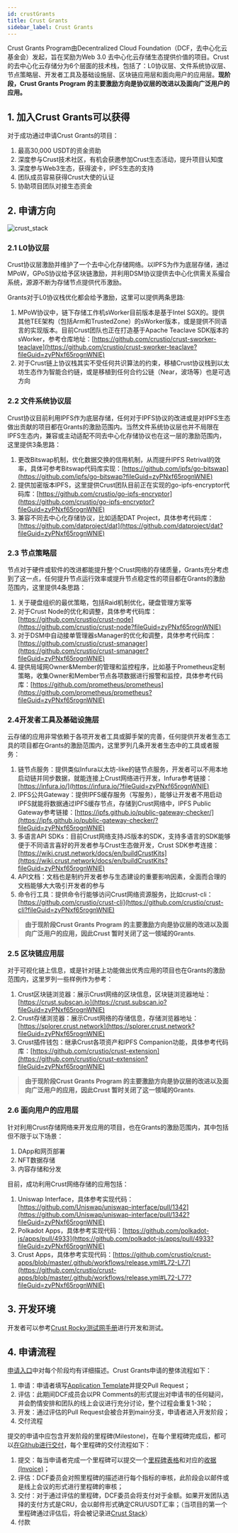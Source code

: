 ```yaml
---
id: crustGrants
title: Crust Grants
sidebar_label: Crust Grants
---
```


Crust Grants Program由Decentralized Cloud Foundation（DCF，去中心化云基金会）发起，旨在奖励为Web 3.0 去中心化云存储生态提供价值的项目。Crust的去中心化云存储分为6个层面的技术栈，包括了：L0协议层、文件系统协议层、节点策略层、开发者工具及基础设施层、区块链应用层和面向用户的应用层。**现阶段，Crust Grants Program 的主要激励方向是协议层的改进以及面向广泛用户的应用。**

## 1. 加入Crust Grants可以获得

对于成功通过申请Crust Grants的项目：

1. 最高30,000 USDT的资金资助
2. 深度参与Crust技术社区，有机会获邀参加Crust生态活动，提升项目认知度
3. 深度参与Web3生态，获得波卡，IPFS生态的支持
4. 团队成员容易获得Crust大使的认证
5. 协助项目团队对接生态资金

## 2. 申请方向

![crust_stack](assets/general/crust_stack.png)

### 2.1 L0协议层

Crust协议层激励并维护了一个去中心化存储网络。以IPFS为作为底层存储，通过MPoW，GPoS协议给予区块链激励，并利用DSM协议提供去中心化供需关系撮合系统，源源不断为存储节点提供代币激励。

Grants对于L0协议栈优化都会给予激励，这里可以提供两条思路:

1. MPoW协议中，链下存储工作机sWorker目前版本是基于Intel SGX的。提供其他TEE架构（包括Arm和TrustedZone）的sWorker版本，或是提供不同语言的实现版本。目前Crust团队也正在打造基于Apache Teaclave SDK版本的sWorker，参考仓库地址：[https://github.com/crustio/crust-sworker-teaclave](https://github.com/crustio/crust-sworker-teaclave?fileGuid=zyPNxf65rognWNlE)
2. 对于Crust链上协议栈其实不受任何共识算法的约束，移植Crust协议栈到以太坊生态作为智能合约链，或是移植到任何合约公链（Near，波场等）也是可选方向

### 2.2 文件系统协议层

Crust协议目前利用IPFS作为底层存储，任何对于IPFS协议的改进或是对IPFS生态做出贡献的项目都在Grants的激励范围内。当然文件系统协议层也并不局限在IPFS生态内，兼容或主动适配不同去中心化存储协议也在这一层的激励范围内，这里提供3条思路：

1. 更改Bitswap机制，优化数据交换的信用机制，从而提升IPFS Retrival的效率，具体可参考Bitswap代码库实现：[https://github.com/ipfs/go-bitswap](https://github.com/ipfs/go-bitswap?fileGuid=zyPNxf65rognWNlE)
2. 提供加密版本IPFS，这里提供Crust团队目前正在实现的go-ipfs-encryptor代码库：[https://github.com/crustio/go-ipfs-encryptor](https://github.com/crustio/go-ipfs-encryptor?fileGuid=zyPNxf65rognWNlE)
3. 兼容不同去中心化存储协议，比如适配DAT Project，具体参考代码库：[https://github.com/datproject/dat](https://github.com/datproject/dat?fileGuid=zyPNxf65rognWNlE)

### 2.3 节点策略层

节点对于硬件或软件的改进都能提升整个Crust网络的存储质量，Grants充分考虑到了这一点，任何提升节点运行效率或提升节点稳定性的项目都在Grants的激励范围内，这里提供4条思路：

1. 关于硬盘组织的最优策略，包括Raid机制优化，硬盘管理方案等
2. 对于Crust Node的优化和调整，具体参考代码库：[https://github.com/crustio/crust-node](https://github.com/crustio/crust-node?fileGuid=zyPNxf65rognWNlE)
3. 对于DSM中自动接单管理器sManager的优化和调整，具体参考代码库：[https://github.com/crustio/crust-smanager](https://github.com/crustio/crust-smanager?fileGuid=zyPNxf65rognWNlE)
4. 提供局域网Owner&Member的管理和监控程序，比如基于Prometheus定制策略，收集Owner和Member节点各项数据进行报警和监控，具体参考代码库：[https://github.com/prometheus/prometheus](https://github.com/prometheus/prometheus?fileGuid=zyPNxf65rognWNlE)

### 2.4开发者工具及基础设施层

云存储的应用非常依赖于各项开发者工具或脚手架的完善，任何提供开发者生态工具的项目都在Grants的激励范围内，这里罗列几条开发者生态中的工具或者服务：

1. 链节点服务：提供类似Infura以太坊-like的链节点服务，开发者可以不用本地启动链并同步数据，就能连接上Crust网络进行开发，Infura参考链接：[https://infura.io/](https://infura.io/?fileGuid=zyPNxf65rognWNlE)
2. IPFS公共Gateway：提供IPFS缓存服务（写服务），能够让开发者不用启动IPFS就能将数据通过IPFS缓存节点，存储到Crust网络中，IPFS Public Gateway参考链接：[https://ipfs.github.io/public-gateway-checker/](https://ipfs.github.io/public-gateway-checker/?fileGuid=zyPNxf65rognWNlE)
3. 多语言API SDKs：目前Crust网络支持JS版本的SDK，支持多语言的SDK能够便于不同语言喜好的开发者参与Crust生态做开发，Crust SDK参考连接：[https://wiki.crust.network/docs/en/buildCrustKits](https://wiki.crust.network/docs/en/buildCrustKits?fileGuid=zyPNxf65rognWNlE)
4. API文档：文档也是制约开发者参与生态建设的重要影响因素，全面而合理的文档能够大大吸引开发者的参与
5. 命令行工具：提供命令行能够访问Crust网络资源服务，比如crust-cli：[https://github.com/crustio/crust-cli](https://github.com/crustio/crust-cli?fileGuid=zyPNxf65rognWNlE)

>**由于现阶段Crust Grants Program 的主要激励方向是协议层的改进以及面向广泛用户的应用，因此Crust 暂时关闭了这一领域的Grants**.

### 2.5 区块链应用层

对于可视化链上信息，或是针对链上功能做出优秀应用的项目也在Grants的激励范围内，这里罗列一些样例作为参考：

1. Crust区块链浏览器：展示Crust网络的区块信息，区块链浏览器地址：[https://crust.subscan.io](https://crust.subscan.io?fileGuid=zyPNxf65rognWNlE)
2. Crust存储浏览器：展示Crust网络的存储信息，存储浏览器地址：[https://splorer.crust.network](https://splorer.crust.network?fileGuid=zyPNxf65rognWNlE)
3. Crust插件钱包：继承Crust各项资产和IPFS Companion功能，具体参考代码库：[https://github.com/crustio/crust-extension](https://github.com/crustio/crust-extension?fileGuid=zyPNxf65rognWNlE)

>**由于现阶段Crust Grants Program 的主要激励方向是协议层的改进以及面向广泛用户的应用，因此Crust 暂时关闭了这一领域的Grants**.

### 2.6 面向用户的应用层

针对利用Crust存储网络来开发应用的项目，也在Grants的激励范围内，其中包括但不限于以下场景：

1. DApp和网页部署
2. NFT数据存储
3. 内容存储和分发

目前，成功利用Crust网络存储的应用包括：

1. Uniswap Interface，具体参考实现代码：[https://github.com/Uniswap/uniswap-interface/pull/1342](https://github.com/Uniswap/uniswap-interface/pull/1342?fileGuid=zyPNxf65rognWNlE)
2. Polkadot Apps，具体参考实现代码：[https://github.com/polkadot-js/apps/pull/4933](https://github.com/polkadot-js/apps/pull/4933?fileGuid=zyPNxf65rognWNlE)
3. Crust Apps，具体参考实现代码：[https://github.com/crustio/crust-apps/blob/master/.github/workflows/release.yml#L72-L77](https://github.com/crustio/crust-apps/blob/master/.github/workflows/release.yml#L72-L77?fileGuid=zyPNxf65rognWNlE)

## 3. 开发环境

开发者可以参考[Crust Rocky测试网手册](build-rocky-guidance.md)进行开发和测试。

## 4. 申请流程

[申请入口](https://github.com/crustio/Crust-Grants-Program?fileGuid=zyPNxf65rognWNlE)中对每个阶段均有详细描述。Crust Grants申请的整体流程如下：

1. 申请：申请者填写[Application Template](https://github.com/crustio/Crust-Grants-Program/blob/main/applications/application_template.md?fileGuid=zyPNxf65rognWNlE)并提交Pull Request；
2. 评估：此期间DCF成员会以PR Comments的形式提出对申请书的任何疑问，并会酌情安排和团队的线上会议进行充分讨论，整个过程会重复1-3轮；
3. 开发：通过评估的Pull Request会被合并到main分支，申请者进入开发阶段；
4. 交付流程

提交的申请中应包含开发阶段的里程碑(Milestone)，在每个里程碑完成后，都可以[在Github进行交付](https://github.com/crustio/Crust-Grant-Milestone-Delivery?fileGuid=zyPNxf65rognWNlE)，每个里程碑的交付流程如下：

1. 提交：每当申请者完成一个里程碑可以提交一个[里程碑表格](https://github.com/crustio/Crust-Grant-Milestone-Delivery/blob/main/deliveries/milestone-delivery-template.md?fileGuid=zyPNxf65rognWNlE)和对应的[收据(Invoice)](https://forms.gle/A7NQDDcCJYfcbSCe8?fileGuid=zyPNxf65rognWNlE)；
2. 评估：DCF委员会对照里程碑的描述进行每个指标的审核，此阶段会以邮件或是线上会议的形式进行里程碑的审核；
3. 交付：对于通过评估的里程碑，DCF委员会将支付对于金额。如果开发团队选择的支付方式是CRU，会以邮件形式确定CRU/USDT汇率；（当项目的第一个里程碑通过评估后，将会被记录进[Crust Stack](https://github.com/crustio/Crust-Grants-Program/blob/main/crust_stack.md?fileGuid=zyPNxf65rognWNlE)）
4. 付款
